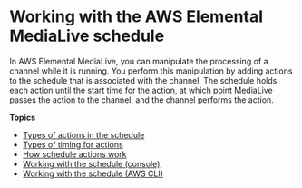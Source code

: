 # Working with the AWS Elemental MediaLive schedule<a name="working-with-schedule"></a>

In AWS Elemental MediaLive, you can manipulate the processing of a channel while it is running\. You perform this manipulation by adding actions to the schedule that is associated with the channel\. The schedule holds each action until the start time for the action, at which point MediaLive passes the action to the channel, and the channel performs the action\.

**Topics**
+ [Types of actions in the schedule](x-actions-in-schedule.md)
+ [Types of timing for actions](sched-timing-types.md)
+ [How schedule actions work](sched-how-actions-work.md)
+ [Working with the schedule \(console\)](schedule-using-console.md)
+ [Working with the schedule \(AWS CLI\)](schedule-using-cli.md)
